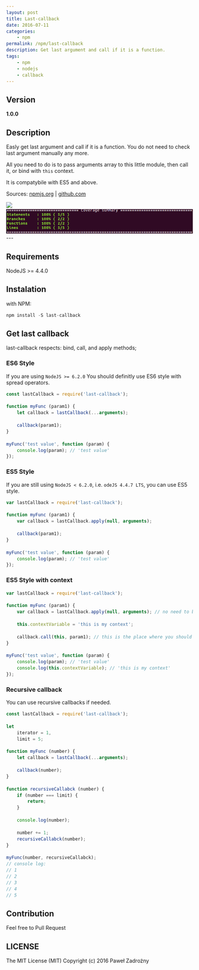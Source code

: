 ```yaml
---
layout: post
title: Last-callback
date: 2016-07-11
categories:
    - npm
permalink: /npm/last-callback
description: Get last argument and call if it is a function.
tags:
    - npm
    - nodejs
    - callback
---
```


## Version
**1.0.0**

## Description

Easly get last argument and call if it is a function.
You do not need to check last argument manually any more.

All you need to do is to pass arguments array to this little module,
then call it, or bind with `this` context.

It is compatybile with ES5 and above.

Sources:
<a href="https://www.npmjs.com/package/last-callback" class="sourceEvent">npmjs.org</a> |
<a href="https://github.com/pawelzny/last-callback" class="sourceEvent">github.com</a>

<img src="https://nodei.co/npm/last-callback.png?downloads=true&downloadRank=true&stars=true" class="center-block">

<img src="/assets/img/last-callback_coverage.png" class="center-block">
---

## Requirements

NodeJS >= 4.4.0

## Instalation

with NPM:

```javascript
npm install -S last-callback
```

## Get last callback

last-callback respects: bind, call, and apply methods;

### ES6 Style

If you are using `NodeJS >= 6.2.0` You should definitly use ES6 style with spread operators.

```javascript
const lastCallback = require('last-callback');

function myFunc (param1) {
    let callback = lastCallback(...arguments);

    callback(param1);
}

myFunc('test value', function (param) {
    console.log(param); // 'test value'
});
```

### ES5 Style

If you are still using `NodeJS < 6.2.0`, i.e. `odeJS 4.4.7 LTS`, you can use ES5 style.


```javascript
var lastCallback = require('last-callback');

function myFunc (param1) {
    var callback = lastCallback.apply(null, arguments);

    callback(param1);
}

myFunc('test value', function (param) {
    console.log(param); // 'test value'
});
```

### ES5 Style with context

```javascript
var lastCallback = require('last-callback');

function myFunc (param1) {
    var callback = lastCallback.apply(null, arguments); // no need to bind context here

    this.contextVariable = 'this is my context';

    callback.call(this, param1); // this is the place where you should bind context
}

myFunc('test value', function (param) {
    console.log(param); // 'test value'
    console.log(this.contextVariable); // 'this is my context'
});
```

### Recursive callback

You can use recursive callbacks if needed.

```javascript
const lastCallback = require('last-callback');

let
    iterator = 1,
    limit = 5;

function myFunc (number) {
    let callback = lastCallback(...arguments);

    callback(number);
}

function recursiveCallabck (number) {
    if (number === limit) {
        return;
    }

    console.log(number);

    number += 1;
    recursiveCallabck(number);
}

myFunc(number, recursiveCallabck);
// console log:
// 1
// 2
// 3
// 4
// 5
```

## Contribution

Feel free to Pull Request

## LICENSE
The MIT License (MIT)
Copyright (c) 2016 Paweł Zadrożny
